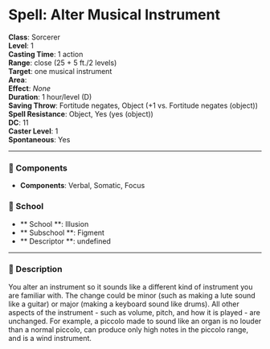 
# Spell: Alter Musical Instrument
**Class**: Sorcerer  
**Level**: 1  
**Casting Time**: 1 action  
**Range**: close (25 + 5 ft./2 levels)  
**Target**: one musical instrument  
**Area**:   
**Effect**: _None_  
**Duration**: 1 hour/level (D)  
**Saving Throw**: Fortitude negates, Object (+1 vs. Fortitude negates (object))  
**Spell Resistance**: Object, Yes (yes (object))  
**DC**: 11  
**Caster Level**: 1  
**Spontaneous**: Yes

---

### 🔮 Components
- **Components**: Verbal, Somatic, Focus

### 🏫 School
- ** School **: Illusion
- ** Subschool **: Figment
- ** Descriptor **: undefined
---

### 📜 Description
You alter an instrument so it sounds like a different kind of instrument you are familiar with. The change could be minor (such as making a lute sound like a guitar) or major (making a keyboard sound like drums). All other aspects of the instrument - such as volume, pitch, and how it is played - are unchanged. For example, a piccolo made to sound like an organ is no louder than a normal piccolo, can produce only high notes in the piccolo range, and is a wind instrument.
